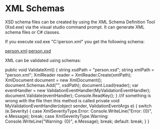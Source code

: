# XML Schemas

XSD schema files can be created by using the XML Schema Definition Tool (Xsd.exe) via the visual studio command prompt. It can generate XML schema files or C# classes.

If you execute xsd.exe "C:\person.xml" you get the following schema:

[person.xml](../media/person.xml)
[person.xsd](../media/person.xsd)

XML can be validated using schemas:



public void ValidateXml()
{
    string xsdPath = "person.xsd";
    string xmlPath = "person.xml";
    XmlReader reader = XmlReader.Create(xmlPath);
    XmlDocument document = new XmlDocument();
    document.Schemas.Add("", xsdPath);
    document.Load(reader);
    var eventHandler = new ValidationEventHandler(MyValidationEventHandler);
    document.Validate(eventHandler);
    Console.ReadKey();
}
//if something is wrong with the file then this method is called
private void MyValidationEventHandler(object sender, ValidationEventArgs e)
{
    switch (e.Severity)
    {
        case XmlSeverityType.Error:
            Console.WriteLine("Error: {0}", e.Message);
            break;
        case XmlSeverityType.Warning:
            Console.WriteLine("Warning: {0}", e.Message);
            break;
        default:
            break;
    }
}




<!--stackedit_data:
eyJoaXN0b3J5IjpbMTI0MDE4NTE3NiwxMzA1MTYyNDcwXX0=
-->